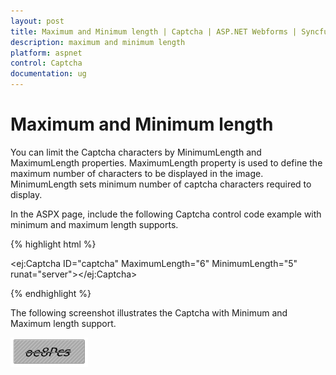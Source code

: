 ```yaml
---
layout: post
title: Maximum and Minimum length | Captcha | ASP.NET Webforms | Syncfusion
description: maximum and minimum length
platform: aspnet
control: Captcha
documentation: ug
---
```


# Maximum and Minimum length

You can limit the Captcha characters by MinimumLength and MaximumLength properties. MaximumLength property is used to define the maximum number of characters to be displayed in the image. MinimumLength sets minimum number of captcha characters required to display.

In the ASPX page, include the following Captcha control code example with minimum and maximum length supports.


{% highlight html %}

<ej:Captcha ID="captcha" MaximumLength="6" MinimumLength="5" runat="server"></ej:Captcha>

{% endhighlight %}



The following screenshot illustrates the Captcha with Minimum and Maximum length support. 

![](Maximum-and-Minimum-length_images/Maximum-and-Minimum-length_img1.png)



